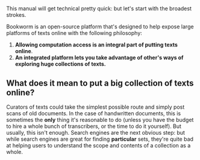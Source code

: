 #

This manual will get technical pretty quick: but let's start with the broadest strokes.

Bookworm is an open-source platform that's designed to help expose large platforms of texts online with the following philosophy:

1. **Allowing computation access is an integral part of putting texts online**.
2. **An integrated platform lets you take advantage of other's ways of exploring huge collections of texts.**

## What does it mean to put a big collection of texts online?

Curators of texts could take the simplest possible route and simply post scans of old documents. In the case of handwritten documents, this is sometimes the **only** thing it's reasonable to do (unless you have the budget to hire a whole bunch of transcribers, or the time to do it yourself). But usually, this isn't enough. Search engines are the next obvious step: but while search engines are great for finding **particular** sets, they're quite bad at helping users to understand the scope and contents of a collection as a whole.
